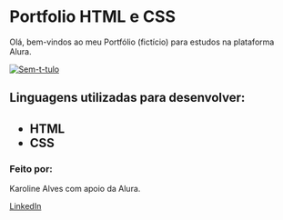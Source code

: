 <html>
<h1>Portfolio HTML e CSS</h1>

<p>Olá, bem-vindos ao meu Portfólio (fictício) para estudos na plataforma Alura.</p>

<a href="https://ibb.co/6Rj04S5"><img src="https://i.ibb.co/gMkZD8C/Sem-t-tulo.png" alt="Sem-t-tulo" border="0"></a>

<h2>Linguagens utilizadas para desenvolver:<h2>
<ul>
<li>HTML</li>
<li>CSS</li>
</ul>

<h3>Feito por:</h3>
<p>Karoline Alves com apoio da Alura.</p>
<a href="https://www.linkedin.com/in/karolinealves2101/">LinkedIn</a>
</html>

